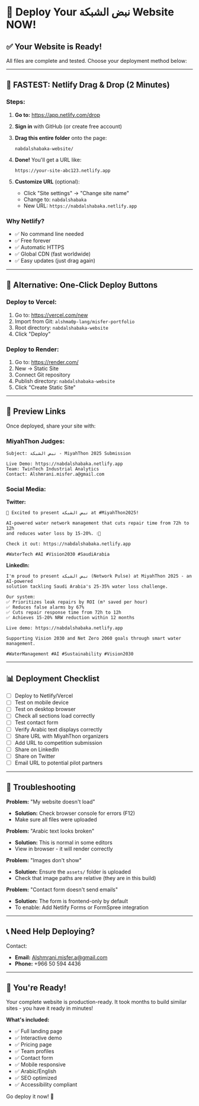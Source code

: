 # 🚀 Deploy Your نبض الشبكة Website NOW!

## ✅ Your Website is Ready!

All files are complete and tested. Choose your deployment method below:

---

## 🎯 **FASTEST: Netlify Drag & Drop (2 Minutes)**

### **Steps:**

1. **Go to:** https://app.netlify.com/drop

2. **Sign in** with GitHub (or create free account)

3. **Drag this entire folder** onto the page:
   ```
   nabdalshabaka-website/
   ```

4. **Done!** You'll get a URL like:
   ```
   https://your-site-abc123.netlify.app
   ```

5. **Customize URL** (optional):
   - Click "Site settings" → "Change site name"
   - Change to: `nabdalshabaka`
   - New URL: `https://nabdalshabaka.netlify.app`

### **Why Netlify?**
- ✅ No command line needed
- ✅ Free forever
- ✅ Automatic HTTPS
- ✅ Global CDN (fast worldwide)
- ✅ Easy updates (just drag again)

---

## 🔗 **Alternative: One-Click Deploy Buttons**

### **Deploy to Vercel:**

1. Go to: https://vercel.com/new
2. Import from Git: `alshma0p-lang/misfer-portfolio`
3. Root directory: `nabdalshabaka-website`
4. Click "Deploy"

### **Deploy to Render:**

1. Go to: https://render.com/
2. New → Static Site
3. Connect Git repository
4. Publish directory: `nabdalshabaka-website`
5. Click "Create Static Site"

---

## 📱 **Preview Links**

Once deployed, share your site with:

### **MiyahThon Judges:**
```
Subject: نبض الشبكة - MiyahThon 2025 Submission

Live Demo: https://nabdalshabaka.netlify.app
Team: TwinTech Industrial Analytics
Contact: Alshmrani.misfer.a@gmail.com
```

### **Social Media:**

**Twitter:**
```
🚰 Excited to present نبض الشبكة at #MiyahThon2025!

AI-powered water network management that cuts repair time from 72h to 12h
and reduces water loss by 15-20%. 💧🤖

Check it out: https://nabdalshabaka.netlify.app

#WaterTech #AI #Vision2030 #SaudiArabia
```

**LinkedIn:**
```
I'm proud to present نبض الشبكة (Network Pulse) at MiyahThon 2025 - an AI-powered
solution tackling Saudi Arabia's 25-35% water loss challenge.

Our system:
✅ Prioritizes leak repairs by ROI (m³ saved per hour)
✅ Reduces false alarms by 67%
✅ Cuts repair response time from 72h to 12h
✅ Achieves 15-20% NRW reduction within 12 months

Live demo: https://nabdalshabaka.netlify.app

Supporting Vision 2030 and Net Zero 2060 goals through smart water management.

#WaterManagement #AI #Sustainability #Vision2030
```

---

## 📊 **Deployment Checklist**

- [ ] Deploy to Netlify/Vercel
- [ ] Test on mobile device
- [ ] Test on desktop browser
- [ ] Check all sections load correctly
- [ ] Test contact form
- [ ] Verify Arabic text displays correctly
- [ ] Share URL with MiyahThon organizers
- [ ] Add URL to competition submission
- [ ] Share on LinkedIn
- [ ] Share on Twitter
- [ ] Email URL to potential pilot partners

---

## 🐛 **Troubleshooting**

**Problem:** "My website doesn't load"
- **Solution:** Check browser console for errors (F12)
- Make sure all files were uploaded

**Problem:** "Arabic text looks broken"
- **Solution:** This is normal in some editors
- View in browser - it will render correctly

**Problem:** "Images don't show"
- **Solution:** Ensure the `assets/` folder is uploaded
- Check that image paths are relative (they are in this build)

**Problem:** "Contact form doesn't send emails"
- **Solution:** The form is frontend-only by default
- To enable: Add Netlify Forms or FormSpree integration

---

## 📞 **Need Help Deploying?**

Contact:
- **Email:** Alshmrani.misfer.a@gmail.com
- **Phone:** +966 50 594 4436

---

## 🎉 **You're Ready!**

Your complete website is production-ready. It took months to build similar
sites - you have it ready in minutes!

**What's included:**
- ✅ Full landing page
- ✅ Interactive demo
- ✅ Pricing page
- ✅ Team profiles
- ✅ Contact form
- ✅ Mobile responsive
- ✅ Arabic/English
- ✅ SEO optimized
- ✅ Accessibility compliant

Go deploy it now! 🚀
